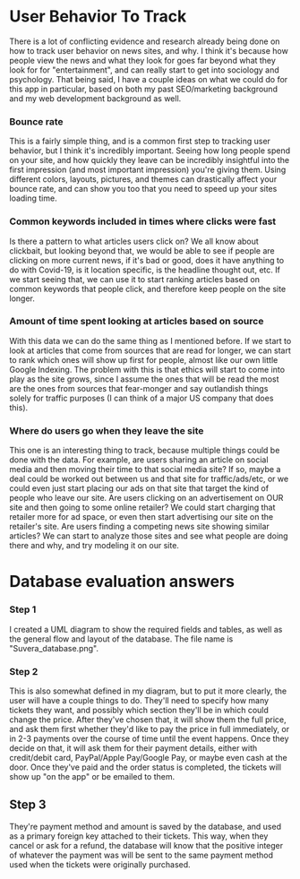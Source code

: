 # User Behavior To Track

There is a lot of conflicting evidence and research already being done on how to track user behavior on news sites, and why. I think it's because how people view the news and what they look for goes far beyond what they look for for "entertainment", and can really start to get into sociology and psychology. That being said, I have a couple ideas on what we could do for this app in particular, based on both my past SEO/marketing background and my web development background as well.


### Bounce rate

This is a fairly simple thing, and is a common first step to tracking user behavior, but I think it's incredibly important. Seeing how long people spend on your site, and how quickly they leave can be incredibly insightful into the first impression (and most important impression) you're giving them. Using different colors, layouts, pictures, and themes can drastically affect your bounce rate, and can show you too that you need to speed up your sites loading time.

### Common keywords included in times where clicks were fast

Is there a pattern to what articles users click on? We all know about clickbait, but looking beyond that, we would be able to see if people are clicking on more current news, if it's bad or good, does it have anything to do with Covid-19, is it location specific, is the headline thought out, etc. If we start seeing that, we can use it to start ranking articles based on common keywords that people click, and therefore keep people on the site longer.

### Amount of time spent looking at articles based on source

With this data we can do the same thing as I mentioned before. If we start to look at articles that come from sources that are read for longer, we can start to rank which ones will show up first for people, almost like our own little Google Indexing. The problem with this is that ethics will start to come into play as the site grows, since I assume the ones that will be read the most are the ones from sources that fear-monger and say outlandish things solely for traffic purposes (I can think of a major US company that does this).

### Where do users go when they leave the site

This one is an interesting thing to track, because multiple things could be done with the data. For example, are users sharing an article on social media and then moving their time to that social media site? If so, maybe a deal could be worked out between us and that site for traffic/ads/etc, or we could even just start placing our ads on that site that target the kind of people who leave our site. Are users clicking on an advertisement on OUR site and then going to some online retailer? We could start charging that retailer more for ad space, or even then start advertising our site on the retailer's site. Are users finding a competing news site showing similar articles? We can start to analyze those sites and see what people are doing there and why, and try modeling it on our site.


# Database evaluation answers

### Step 1

I created a UML diagram to show the required fields and tables, as well as the general flow and layout of the database. The file name is "Suvera_database.png".

### Step 2

This is also somewhat defined in my diagram, but to put it more clearly, the user will have a couple things to do. They'll need to specify how many tickets they want, and possibly which section they'll be in which could change the price. After they've chosen that, it will show them the full price, and ask them first whether they'd like to pay the price in full immediately, or in 2-3 payments over the course of time until the event happens. Once they decide on that, it will ask them for their payment details, either with credit/debit card, PayPal/Apple Pay/Google Pay, or maybe even cash at the door. Once they've paid and the order status is completed, the tickets will show up "on the app" or be emailed to them.

## Step 3

They're payment method and amount is saved by the database, and used as a primary foreign key attached to their tickets. This way, when they cancel or ask for a refund, the database will know that the positive integer of whatever the payment was will be sent to the same payment method used when the tickets were originally purchased.